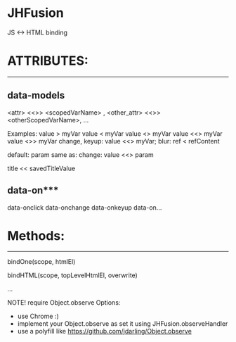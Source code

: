 JHFusion
========

JS &lt;-> HTML binding

# ATTRIBUTES:
-------------
## data-models
&lt;attr> &lt;&lt;>> &lt;scopedVarName> , &lt;other_attr> &lt;&lt;>> &lt;otherScopedVarName>, ... 

Examples:
value > myVar
value &lt; myVar
value &lt;> myVar
value &lt;&lt;> myVar
value &lt;>> myVar
change, keyup: value &lt;&lt;> myVar; blur: ref < refContent

default:
param
same as:
change: value <<> param

title << savedTitleValue


## data-on***
data-onclick
data-onchange
data-onkeyup
data-on...


# Methods:
----------

bindOne(scope, htmlEl)

bindHTML(scope, topLevelHtmlEl, overwrite)

...


NOTE! require Object.observe
Options:
- use Chrome :)
- implement your Object.observe as set it using JHFusion.observeHandler
- use a polyfill like https://github.com/jdarling/Object.observe


